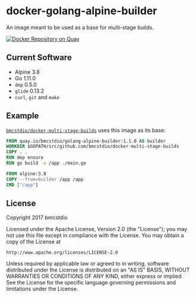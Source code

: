 # docker-golang-alpine-builder

An image meant to be used as a base for multi-stage builds.

[![Docker Repository on Quay](https://quay.io/repository/bmcstdio/golang-alpine-builder/status "Docker Repository on Quay")](https://quay.io/repository/bmcstdio/golang-alpine-builder)

## Current Software

* Alpine 3.8
* Go 1.11.0
* `dep` 0.5.0
* `glide` 0.13.2
* `curl`, `git` and `make`

## Example

[`bmcstdio/docker-multi-stage-builds`](https://github.com/bmcstdio/docker-multi-stage-builds) uses this image as its base:

```Dockerfile
FROM quay.io/bmcstdio/golang-alpine-builder:1.1.0 AS builder
WORKDIR $GOPATH/src/github.com/bmcstdio/docker-multi-stage-builds
COPY . .
RUN dep ensure
RUN go build -o /app ./main.go

FROM alpine:3.8
COPY --from=builder /app /app
CMD ["/app"]
```

## License

Copyright 2017 bmcstdio

Licensed under the Apache License, Version 2.0 (the "License");
you may not use this file except in compliance with the License.
You may obtain a copy of the License at

    http://www.apache.org/licenses/LICENSE-2.0

Unless required by applicable law or agreed to in writing, software
distributed under the License is distributed on an "AS IS" BASIS,
WITHOUT WARRANTIES OR CONDITIONS OF ANY KIND, either express or implied.
See the License for the specific language governing permissions and
limitations under the License.
